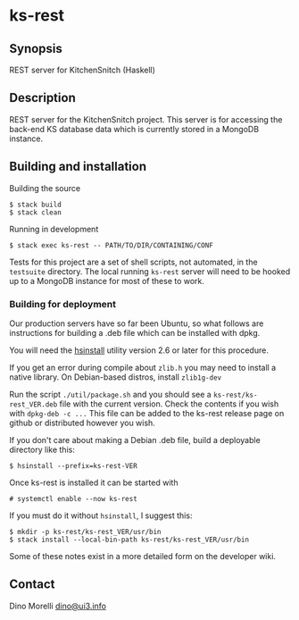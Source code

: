 # ks-rest


## Synopsis

REST server for KitchenSnitch (Haskell)


## Description

REST server for the KitchenSnitch project. This server is for
accessing the back-end KS database data which is currently stored
in a MongoDB instance.


## Building and installation

Building the source

    $ stack build
    $ stack clean

Running in development

    $ stack exec ks-rest -- PATH/TO/DIR/CONTAINING/CONF

Tests for this project are a set of shell scripts, not automated, in the
`testsuite` directory. The local running `ks-rest` server will need to be
hooked up to a MongoDB instance for most of these to work.


### Building for deployment

Our production servers have so far been Ubuntu, so what follows are
instructions for building a .deb file which can be installed with dpkg.

You will need the [hsinstall](https://github.com/dino-/hsinstall/releases)
utility version 2.6 or later for this procedure.

If you get an error during compile about `zlib.h` you may need to install a
native library. On Debian-based distros, install `zlib1g-dev`

Run the script `./util/package.sh` and you should see a
`ks-rest/ks-rest_VER.deb` file with the current version. Check the contents if
you wish with `dpkg-deb -c ...` This file can be added to the ks-rest release
page on github or distributed however you wish.

If you don't care about making a Debian .deb file, build a deployable directory like this:

    $ hsinstall --prefix=ks-rest-VER

Once ks-rest is installed it can be started with

    # systemctl enable --now ks-rest

If you must do it without `hsinstall`, I suggest this:

    $ mkdir -p ks-rest/ks-rest_VER/usr/bin
    $ stack install --local-bin-path ks-rest/ks-rest_VER/usr/bin

Some of these notes exist in a more detailed form on the developer wiki.


## Contact

Dino Morelli <dino@ui3.info>
